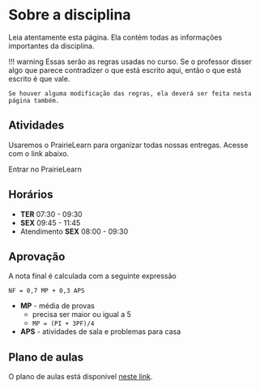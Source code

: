 # Sobre a disciplina

Leia atentamente esta página. Ela contém todas as informações importantes da disciplina. 

!!! warning
    Essas serão as regras usadas no curso. Se o professor disser algo que parece contradizer o que está escrito aqui, então o que está escrito é que vale. 

    Se houver alguma modificação das regras, ela deverá ser feita nesta página também.

## Atividades

Usaremos o PrairieLearn para organizar todas nossas entregas. Acesse com o link abaixo. 

<ah-button primary href="https://us.prairielearn.com/pl/course_instance/158420">Entrar no PrairieLearn</ah-button>

## Horários

- **TER** 07:30 - 09:30
- **SEX** 09:45 - 11:45
- Atendimento **SEX** 08:00 - 09:30 

## Aprovação

A nota final é calculada com a seguinte expressão

`NF = 0,7 MP + 0,3 APS`

- **MP** - média de provas
    - precisa ser maior ou igual a 5
    - `MP = (PI + 3PF)/4`
- **APS** - atividades de sala e problemas para casa

## Plano de aulas

O plano de aulas está disponível [neste link](plano-de-aulas.xlsx). 
